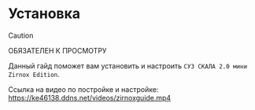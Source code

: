 # Установка

> [!CAUTION]
> ОБЯЗАТЕЛЕН К ПРОСМОТРУ

Данный гайд поможет вам установить и настроить `СУЗ СКАЛА 2.0 мини Zirnox Edition`.

Ссылка на видео по постройке и настройке: https://ke46138.ddns.net/videos/zirnoxguide.mp4

